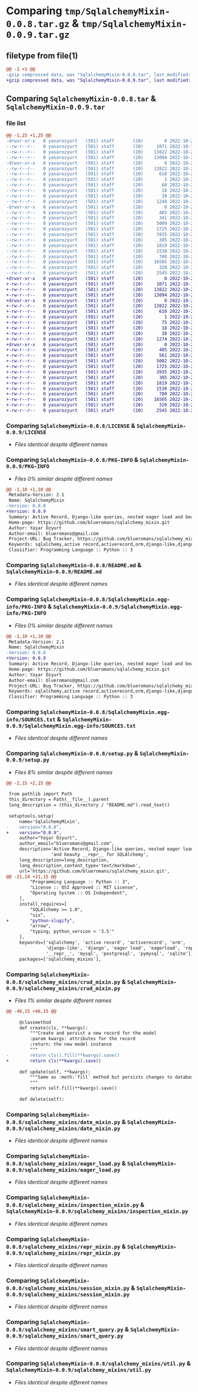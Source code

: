 # Comparing `tmp/SqlalchemyMixin-0.0.8.tar.gz` & `tmp/SqlalchemyMixin-0.0.9.tar.gz`

## filetype from file(1)

```diff
@@ -1 +1 @@
-gzip compressed data, was "SqlalchemyMixin-0.0.8.tar", last modified: Fri Oct 28 22:24:58 2022, max compression
+gzip compressed data, was "SqlalchemyMixin-0.0.9.tar", last modified: Fri Oct 28 22:53:04 2022, max compression
```

## Comparing `SqlalchemyMixin-0.0.8.tar` & `SqlalchemyMixin-0.0.9.tar`

### file list

```diff
@@ -1,25 +1,25 @@
-drwxr-xr-x   0 yasarozyurt   (501) staff       (20)        0 2022-10-28 22:24:58.851619 SqlalchemyMixin-0.0.8/
--rw-r--r--   0 yasarozyurt   (501) staff       (20)     1071 2022-10-16 19:39:29.000000 SqlalchemyMixin-0.0.8/LICENSE
--rw-r--r--   0 yasarozyurt   (501) staff       (20)    13822 2022-10-28 22:24:58.851479 SqlalchemyMixin-0.0.8/PKG-INFO
--rw-r--r--   0 yasarozyurt   (501) staff       (20)    13094 2022-10-28 19:30:20.000000 SqlalchemyMixin-0.0.8/README.md
-drwxr-xr-x   0 yasarozyurt   (501) staff       (20)        0 2022-10-28 22:24:58.846759 SqlalchemyMixin-0.0.8/SqlalchemyMixin.egg-info/
--rw-r--r--   0 yasarozyurt   (501) staff       (20)    13822 2022-10-28 22:24:58.000000 SqlalchemyMixin-0.0.8/SqlalchemyMixin.egg-info/PKG-INFO
--rw-r--r--   0 yasarozyurt   (501) staff       (20)      610 2022-10-28 22:24:58.000000 SqlalchemyMixin-0.0.8/SqlalchemyMixin.egg-info/SOURCES.txt
--rw-r--r--   0 yasarozyurt   (501) staff       (20)        1 2022-10-28 22:24:58.000000 SqlalchemyMixin-0.0.8/SqlalchemyMixin.egg-info/dependency_links.txt
--rw-r--r--   0 yasarozyurt   (501) staff       (20)       60 2022-10-28 22:24:58.000000 SqlalchemyMixin-0.0.8/SqlalchemyMixin.egg-info/requires.txt
--rw-r--r--   0 yasarozyurt   (501) staff       (20)       18 2022-10-28 22:24:58.000000 SqlalchemyMixin-0.0.8/SqlalchemyMixin.egg-info/top_level.txt
--rw-r--r--   0 yasarozyurt   (501) staff       (20)       38 2022-10-28 22:24:58.851662 SqlalchemyMixin-0.0.8/setup.cfg
--rw-r--r--   0 yasarozyurt   (501) staff       (20)     1248 2022-10-28 22:24:36.000000 SqlalchemyMixin-0.0.8/setup.py
-drwxr-xr-x   0 yasarozyurt   (501) staff       (20)        0 2022-10-28 22:24:58.851116 SqlalchemyMixin-0.0.8/sqlalchemy_mixins/
--rw-r--r--   0 yasarozyurt   (501) staff       (20)      405 2022-10-28 10:07:29.000000 SqlalchemyMixin-0.0.8/sqlalchemy_mixins/__init__.py
--rw-r--r--   0 yasarozyurt   (501) staff       (20)      341 2022-10-28 22:02:26.000000 SqlalchemyMixin-0.0.8/sqlalchemy_mixins/active_record.py
--rw-r--r--   0 yasarozyurt   (501) staff       (20)     5009 2022-10-28 22:24:36.000000 SqlalchemyMixin-0.0.8/sqlalchemy_mixins/crud_mixin.py
--rw-r--r--   0 yasarozyurt   (501) staff       (20)     1725 2022-10-27 19:06:09.000000 SqlalchemyMixin-0.0.8/sqlalchemy_mixins/date_mixin.py
--rw-r--r--   0 yasarozyurt   (501) staff       (20)     3935 2022-10-27 17:52:38.000000 SqlalchemyMixin-0.0.8/sqlalchemy_mixins/eager_load.py
--rw-r--r--   0 yasarozyurt   (501) staff       (20)      305 2022-10-27 17:54:04.000000 SqlalchemyMixin-0.0.8/sqlalchemy_mixins/image_mixin.py
--rw-r--r--   0 yasarozyurt   (501) staff       (20)     1819 2022-10-27 17:48:30.000000 SqlalchemyMixin-0.0.8/sqlalchemy_mixins/inspection_mixin.py
--rw-r--r--   0 yasarozyurt   (501) staff       (20)     1538 2022-10-27 17:45:12.000000 SqlalchemyMixin-0.0.8/sqlalchemy_mixins/repr_mixin.py
--rw-r--r--   0 yasarozyurt   (501) staff       (20)      780 2022-10-27 17:38:37.000000 SqlalchemyMixin-0.0.8/sqlalchemy_mixins/session_mixin.py
--rw-r--r--   0 yasarozyurt   (501) staff       (20)    16505 2022-10-27 17:57:03.000000 SqlalchemyMixin-0.0.8/sqlalchemy_mixins/smart_query.py
--rw-r--r--   0 yasarozyurt   (501) staff       (20)      320 2022-10-27 19:46:38.000000 SqlalchemyMixin-0.0.8/sqlalchemy_mixins/user_mixin.py
--rw-r--r--   0 yasarozyurt   (501) staff       (20)     2545 2022-10-28 19:25:41.000000 SqlalchemyMixin-0.0.8/sqlalchemy_mixins/util.py
+drwxr-xr-x   0 yasarozyurt   (501) staff       (20)        0 2022-10-28 22:53:04.642600 SqlalchemyMixin-0.0.9/
+-rw-r--r--   0 yasarozyurt   (501) staff       (20)     1071 2022-10-16 19:39:29.000000 SqlalchemyMixin-0.0.9/LICENSE
+-rw-r--r--   0 yasarozyurt   (501) staff       (20)    13822 2022-10-28 22:53:04.642424 SqlalchemyMixin-0.0.9/PKG-INFO
+-rw-r--r--   0 yasarozyurt   (501) staff       (20)    13094 2022-10-28 19:30:20.000000 SqlalchemyMixin-0.0.9/README.md
+drwxr-xr-x   0 yasarozyurt   (501) staff       (20)        0 2022-10-28 22:53:04.637478 SqlalchemyMixin-0.0.9/SqlalchemyMixin.egg-info/
+-rw-r--r--   0 yasarozyurt   (501) staff       (20)    13822 2022-10-28 22:53:04.000000 SqlalchemyMixin-0.0.9/SqlalchemyMixin.egg-info/PKG-INFO
+-rw-r--r--   0 yasarozyurt   (501) staff       (20)      610 2022-10-28 22:53:04.000000 SqlalchemyMixin-0.0.9/SqlalchemyMixin.egg-info/SOURCES.txt
+-rw-r--r--   0 yasarozyurt   (501) staff       (20)        1 2022-10-28 22:53:04.000000 SqlalchemyMixin-0.0.9/SqlalchemyMixin.egg-info/dependency_links.txt
+-rw-r--r--   0 yasarozyurt   (501) staff       (20)       75 2022-10-28 22:53:04.000000 SqlalchemyMixin-0.0.9/SqlalchemyMixin.egg-info/requires.txt
+-rw-r--r--   0 yasarozyurt   (501) staff       (20)       18 2022-10-28 22:53:04.000000 SqlalchemyMixin-0.0.9/SqlalchemyMixin.egg-info/top_level.txt
+-rw-r--r--   0 yasarozyurt   (501) staff       (20)       38 2022-10-28 22:53:04.642649 SqlalchemyMixin-0.0.9/setup.cfg
+-rw-r--r--   0 yasarozyurt   (501) staff       (20)     1274 2022-10-28 22:52:32.000000 SqlalchemyMixin-0.0.9/setup.py
+drwxr-xr-x   0 yasarozyurt   (501) staff       (20)        0 2022-10-28 22:53:04.642048 SqlalchemyMixin-0.0.9/sqlalchemy_mixins/
+-rw-r--r--   0 yasarozyurt   (501) staff       (20)      405 2022-10-28 10:07:29.000000 SqlalchemyMixin-0.0.9/sqlalchemy_mixins/__init__.py
+-rw-r--r--   0 yasarozyurt   (501) staff       (20)      561 2022-10-28 22:42:38.000000 SqlalchemyMixin-0.0.9/sqlalchemy_mixins/active_record.py
+-rw-r--r--   0 yasarozyurt   (501) staff       (20)     5002 2022-10-28 22:44:23.000000 SqlalchemyMixin-0.0.9/sqlalchemy_mixins/crud_mixin.py
+-rw-r--r--   0 yasarozyurt   (501) staff       (20)     1725 2022-10-27 19:06:09.000000 SqlalchemyMixin-0.0.9/sqlalchemy_mixins/date_mixin.py
+-rw-r--r--   0 yasarozyurt   (501) staff       (20)     3935 2022-10-27 17:52:38.000000 SqlalchemyMixin-0.0.9/sqlalchemy_mixins/eager_load.py
+-rw-r--r--   0 yasarozyurt   (501) staff       (20)      305 2022-10-27 17:54:04.000000 SqlalchemyMixin-0.0.9/sqlalchemy_mixins/image_mixin.py
+-rw-r--r--   0 yasarozyurt   (501) staff       (20)     1819 2022-10-27 17:48:30.000000 SqlalchemyMixin-0.0.9/sqlalchemy_mixins/inspection_mixin.py
+-rw-r--r--   0 yasarozyurt   (501) staff       (20)     1538 2022-10-27 17:45:12.000000 SqlalchemyMixin-0.0.9/sqlalchemy_mixins/repr_mixin.py
+-rw-r--r--   0 yasarozyurt   (501) staff       (20)      780 2022-10-27 17:38:37.000000 SqlalchemyMixin-0.0.9/sqlalchemy_mixins/session_mixin.py
+-rw-r--r--   0 yasarozyurt   (501) staff       (20)    16505 2022-10-27 17:57:03.000000 SqlalchemyMixin-0.0.9/sqlalchemy_mixins/smart_query.py
+-rw-r--r--   0 yasarozyurt   (501) staff       (20)      320 2022-10-27 19:46:38.000000 SqlalchemyMixin-0.0.9/sqlalchemy_mixins/user_mixin.py
+-rw-r--r--   0 yasarozyurt   (501) staff       (20)     2545 2022-10-28 19:25:41.000000 SqlalchemyMixin-0.0.9/sqlalchemy_mixins/util.py
```

### Comparing `SqlalchemyMixin-0.0.8/LICENSE` & `SqlalchemyMixin-0.0.9/LICENSE`

 * *Files identical despite different names*

### Comparing `SqlalchemyMixin-0.0.8/PKG-INFO` & `SqlalchemyMixin-0.0.9/PKG-INFO`

 * *Files 0% similar despite different names*

```diff
@@ -1,10 +1,10 @@
 Metadata-Version: 2.1
 Name: SqlalchemyMixin
-Version: 0.0.8
+Version: 0.0.9
 Summary: Active Record, Django-like queries, nested eager load and beauty __repr__ for SQLAlchemy
 Home-page: https://github.com/blueromans/sqlalchemy_mixin.git
 Author: Yaşar Özyurt
 Author-email: blueromans@gmail.com
 Project-URL: Bug Tracker, https://github.com/blueromans/sqlalchemy_mixin/issues
 Keywords: sqlalchemy,active record,activerecord,orm,django-like,django,eager load,eagerload,repr,__repr__,mysql,postgresql,pymysql,sqlite
 Classifier: Programming Language :: Python :: 3
```

### Comparing `SqlalchemyMixin-0.0.8/README.md` & `SqlalchemyMixin-0.0.9/README.md`

 * *Files identical despite different names*

### Comparing `SqlalchemyMixin-0.0.8/SqlalchemyMixin.egg-info/PKG-INFO` & `SqlalchemyMixin-0.0.9/SqlalchemyMixin.egg-info/PKG-INFO`

 * *Files 0% similar despite different names*

```diff
@@ -1,10 +1,10 @@
 Metadata-Version: 2.1
 Name: SqlalchemyMixin
-Version: 0.0.8
+Version: 0.0.9
 Summary: Active Record, Django-like queries, nested eager load and beauty __repr__ for SQLAlchemy
 Home-page: https://github.com/blueromans/sqlalchemy_mixin.git
 Author: Yaşar Özyurt
 Author-email: blueromans@gmail.com
 Project-URL: Bug Tracker, https://github.com/blueromans/sqlalchemy_mixin/issues
 Keywords: sqlalchemy,active record,activerecord,orm,django-like,django,eager load,eagerload,repr,__repr__,mysql,postgresql,pymysql,sqlite
 Classifier: Programming Language :: Python :: 3
```

### Comparing `SqlalchemyMixin-0.0.8/SqlalchemyMixin.egg-info/SOURCES.txt` & `SqlalchemyMixin-0.0.9/SqlalchemyMixin.egg-info/SOURCES.txt`

 * *Files identical despite different names*

### Comparing `SqlalchemyMixin-0.0.8/setup.py` & `SqlalchemyMixin-0.0.9/setup.py`

 * *Files 8% similar despite different names*

```diff
@@ -2,15 +2,15 @@
 
 from pathlib import Path
 this_directory = Path(__file__).parent
 long_description = (this_directory / "README.md").read_text()
 
 setuptools.setup(
     name='SqlalchemyMixin',
-    version="0.0.8",
+    version="0.0.9",
     author="Yaşar Özyurt",
     author_email="blueromans@gmail.com",
     description='Active Record, Django-like queries, nested eager load '
                 'and beauty __repr__ for SQLAlchemy',
     long_description=long_description,
     long_description_content_type='text/markdown',
     url='https://github.com/blueromans/sqlalchemy_mixin.git',
@@ -21,14 +21,15 @@
         "Programming Language :: Python :: 3",
         "License :: OSI Approved :: MIT License",
         "Operating System :: OS Independent",
     ],
     install_requires=[
         "SQLAlchemy >= 1.0",
         "six",
+        "python-slugify",
         "arrow",
         "typing; python_version < '3.5'"
     ],
     keywords=['sqlalchemy', 'active record', 'activerecord', 'orm',
               'django-like', 'django', 'eager load', 'eagerload', 'repr',
               '__repr__', 'mysql', 'postgresql', 'pymysql', 'sqlite'],
     packages=['sqlalchemy_mixins'],
```

### Comparing `SqlalchemyMixin-0.0.8/sqlalchemy_mixins/crud_mixin.py` & `SqlalchemyMixin-0.0.9/sqlalchemy_mixins/crud_mixin.py`

 * *Files 1% similar despite different names*

```diff
@@ -46,15 +46,15 @@
 
     @classmethod
     def create(cls, **kwargs):
         """Create and persist a new record for the model
         :param kwargs: attributes for the record
         :return: the new model instance
         """
-        return cls().fill(**kwargs).save()
+        return cls(**kwargs).save()
 
     def update(self, **kwargs):
         """Same as :meth:`fill` method but persists changes to database.
         """
         return self.fill(**kwargs).save()
 
     def delete(self):
```

### Comparing `SqlalchemyMixin-0.0.8/sqlalchemy_mixins/date_mixin.py` & `SqlalchemyMixin-0.0.9/sqlalchemy_mixins/date_mixin.py`

 * *Files identical despite different names*

### Comparing `SqlalchemyMixin-0.0.8/sqlalchemy_mixins/eager_load.py` & `SqlalchemyMixin-0.0.9/sqlalchemy_mixins/eager_load.py`

 * *Files identical despite different names*

### Comparing `SqlalchemyMixin-0.0.8/sqlalchemy_mixins/inspection_mixin.py` & `SqlalchemyMixin-0.0.9/sqlalchemy_mixins/inspection_mixin.py`

 * *Files identical despite different names*

### Comparing `SqlalchemyMixin-0.0.8/sqlalchemy_mixins/repr_mixin.py` & `SqlalchemyMixin-0.0.9/sqlalchemy_mixins/repr_mixin.py`

 * *Files identical despite different names*

### Comparing `SqlalchemyMixin-0.0.8/sqlalchemy_mixins/session_mixin.py` & `SqlalchemyMixin-0.0.9/sqlalchemy_mixins/session_mixin.py`

 * *Files identical despite different names*

### Comparing `SqlalchemyMixin-0.0.8/sqlalchemy_mixins/smart_query.py` & `SqlalchemyMixin-0.0.9/sqlalchemy_mixins/smart_query.py`

 * *Files identical despite different names*

### Comparing `SqlalchemyMixin-0.0.8/sqlalchemy_mixins/util.py` & `SqlalchemyMixin-0.0.9/sqlalchemy_mixins/util.py`

 * *Files identical despite different names*

